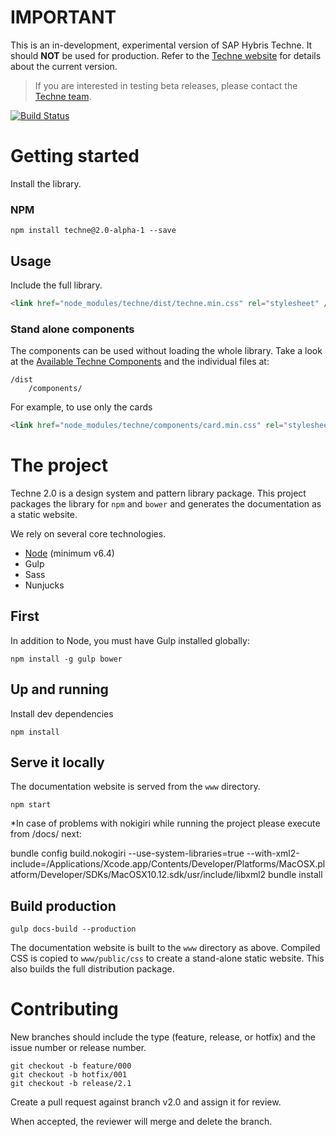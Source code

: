 
# IMPORTANT

This is an in-development, experimental version of SAP Hybris Techne. It should **NOT** be used for production. Refer to the [Techne website](https://techne.yaas.io) for details about the current version.

> If you are interested in testing beta releases, please contact the [Techne team](mailto:techne@sap.com).

[![Build Status](https://travis-ci.org/SAP/techne.svg?branch=v2.0)](https://travis-ci.org/SAP/techne)

# Getting started

Install the library.

### NPM

````
npm install techne@2.0-alpha-1 --save
````

## Usage

Include the full library.

```html
<link href="node_modules/techne/dist/techne.min.css" rel="stylesheet" />
```

### Stand alone components

The components can be used without loading the whole library. Take a look at the [Available Techne Components](https://github.com/SAP/techne/wiki/Techne-Components) and the individual files at:

```
/dist
    /components/
```

For example, to use only the cards
```html
<link href="node_modules/techne/components/card.min.css" rel="stylesheet" />
````

# The project

Techne 2.0 is a design system and pattern library package. This project packages the library for `npm` and `bower` and generates the documentation as a static website.

We rely on several core technologies.

* [Node](https://nodejs.org/) (minimum v6.4)
* Gulp
* Sass
* Nunjucks

## First
In addition to Node, you must have Gulp installed globally:

`npm install -g gulp bower`


## Up and running
Install dev dependencies

`npm install`

## Serve it locally
The documentation website is served from the `www` directory.

`npm start`

*In case of problems with nokigiri while running the project please execute from /docs/ next:

bundle config build.nokogiri --use-system-libraries=true --with-xml2-include=/Applications/Xcode.app/Contents/Developer/Platforms/MacOSX.platform/Developer/SDKs/MacOSX10.12.sdk/usr/include/libxml2
bundle install

## Build production

`gulp docs-build --production`

The documentation website is built to the `www` directory as above. Compiled CSS is copied to `www/public/css` to create a stand-alone static website. This also builds the full distribution package.

# Contributing

New branches should include the type (feature, release, or hotfix) and the issue number or release number.

```
git checkout -b feature/000
git checkout -b hotfix/001
git checkout -b release/2.1
```

Create a pull request against branch  v2.0  and assign it for review.

When accepted, the reviewer will merge and delete the branch.
